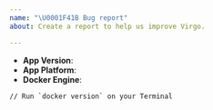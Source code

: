 ```yaml
---
name: "\U0001F41B Bug report"
about: Create a report to help us improve Virgo.

---
```


<!--
Thank you for reporting an issue.
This issue tracker is for bugs and issues found within Virgo.
-->

- **App Version**:
- **App Platform**:
- **Docker Engine**:
```
// Run `docker version` on your Terminal
```

<!-- Enter your issue details below this comment. -->
